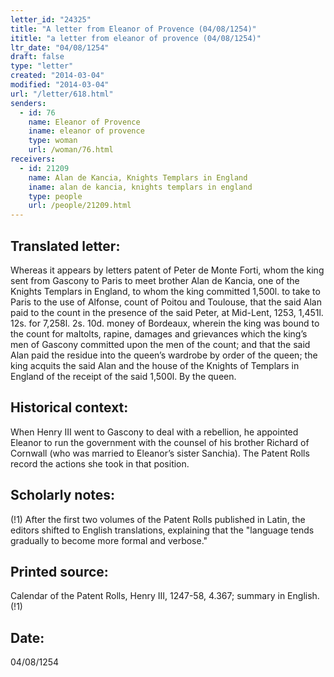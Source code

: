 ```yaml
---
letter_id: "24325"
title: "A letter from Eleanor of Provence (04/08/1254)"
ititle: "a letter from eleanor of provence (04/08/1254)"
ltr_date: "04/08/1254"
draft: false
type: "letter"
created: "2014-03-04"
modified: "2014-03-04"
url: "/letter/618.html"
senders:
  - id: 76
    name: Eleanor of Provence
    iname: eleanor of provence
    type: woman
    url: /woman/76.html
receivers:
  - id: 21209
    name: Alan de Kancia, Knights Templars in England
    iname: alan de kancia, knights templars in england
    type: people
    url: /people/21209.html
---
```

<h2> Translated letter:</h2>Whereas it appears by letters patent of Peter de Monte Forti, whom the king sent from Gascony to Paris to meet brother Alan de Kancia, one of the Knights Templars in England, to whom the king committed 1,500l. to take to Paris to the use of Alfonse, count of Poitou and Toulouse, that the said Alan paid to the count in the presence of the said Peter, at Mid-Lent, 1253, 1,451l. 12s. for 7,258l. 2s. 10d. money of Bordeaux, wherein the king was bound to the count for maltolts, rapine, damages and grievances which the king’s men of Gascony committed upon the men of the count; and that the said Alan paid the residue into the queen’s wardrobe by order of the queen; the king acquits the said Alan and the house of the Knights of Templars in England of the receipt of the said 1,500l.
By the queen.
<h2 class="mt-4"> Historical context:</h2>When Henry III went to Gascony to deal with a rebellion, he appointed Eleanor to run the government with the counsel of his brother Richard of Cornwall (who was married to Eleanor’s sister Sanchia). The Patent Rolls record the actions she took in that position.
<h2 class="mt-4"> Scholarly notes:</h2>(!1) After the first two volumes of the Patent Rolls published in Latin, the editors shifted to English translations, explaining that the "language tends gradually to become more formal and verbose."
<h2 class="mt-4"> Printed source:</h2>Calendar of the Patent Rolls, Henry III, 1247-58, 4.367; summary in English.(!1)
<h2 class="mt-4"> Date:</h2>04/08/1254
